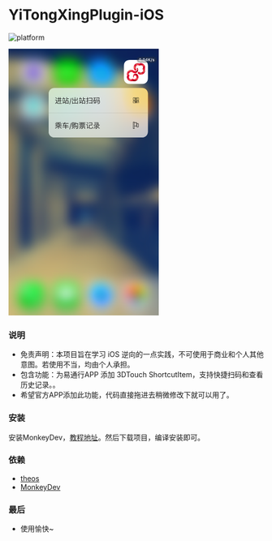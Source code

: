# YiTongXingPlugin-iOS
![platform](https://img.shields.io/badge/platform-ios-lightgrey.svg)

<img src="./Other/Screenshots/image.png" width="296" height="526"/>

### 说明
* 免责声明：本项目旨在学习 iOS 逆向的一点实践，不可使用于商业和个人其他意图。若使用不当，均由个人承担。
* 包含功能：为易通行APP 添加 3DTouch ShortcutItem，支持快捷扫码和查看历史记录。。
* 希望官方APP添加此功能，代码直接拖进去稍微修改下就可以用了。

### 安装

安装MonkeyDev，[教程地址](https://github.com/AloneMonkey/MonkeyDev/wiki/%E5%AE%89%E8%A3%85)。然后下载项目，编译安装即可。

### 依赖

* [theos](https://github.com/theos/theos)
* [MonkeyDev](https://github.com/AloneMonkey/MonkeyDev)

### 最后
* 使用愉快~